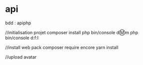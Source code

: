 # api

bdd : apiphp

//initialisation projet
composer install
php bin/console d:m:m
php bin/console d:f:l

//install web pack
composer require encore
yarn install

//upload avatar
